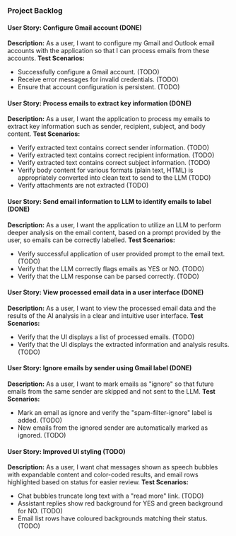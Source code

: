 ### Project Backlog

#### User Story: Configure Gmail account (DONE)

**Description:** As a user, I want to configure my Gmail and Outlook email accounts with the application so that I can process emails from these accounts.
**Test Scenarios:**

- Successfully configure a Gmail account. (TODO)
- Receive error messages for invalid credentials. (TODO)
- Ensure that account configuration is persistent. (TODO)

#### User Story: Process emails to extract key information (DONE)

**Description:** As a user, I want the application to process my emails to extract key information such as sender, recipient, subject, and body content.
**Test Scenarios:**

- Verify extracted text contains correct sender information. (TODO)
- Verify extracted text contains correct recipient information. (TODO)
- Verify extracted text contains correct subject information. (TODO)
- Verify body content for various formats (plain text, HTML) is appropriately converted into clean text to send to the LLM (TODO)
- Verify attachments are not extracted (TODO)

#### User Story: Send email information to LLM to identify emails to label (DONE)

**Description:** As a user, I want the application to utilize an LLM to perform deeper analysis on the email content, based on a prompt provided by the user, so emails can be correctly labelled.
**Test Scenarios:**

- Verify successful application of user provided prompt to the email text. (TODO)
- Verify that the LLM correctly flags emails as YES or NO. (TODO)
- Verify that the LLM response can be parsed correctly. (TODO)

#### User Story: View processed email data in a user interface (DONE)

**Description:** As a user, I want to view the processed email data and the results of the AI analysis in a clear and intuitive user interface.
**Test Scenarios:**

- Verify that the UI displays a list of processed emails. (TODO)
- Verify that the UI displays the extracted information and analysis results. (TODO)

#### User Story: Ignore emails by sender using Gmail label (DONE)

**Description:** As a user, I want to mark emails as "ignore" so that future emails from the same sender are skipped and not sent to the LLM.
**Test Scenarios:**

- Mark an email as ignore and verify the "spam-filter-ignore" label is added. (TODO)
- New emails from the ignored sender are automatically marked as ignored. (TODO)

#### User Story: Improved UI styling (TODO)

**Description:** As a user, I want chat messages shown as speech bubbles with expandable content and color-coded results, and email rows highlighted based on status for easier review.
**Test Scenarios:**

- Chat bubbles truncate long text with a "read more" link. (TODO)
- Assistant replies show red background for YES and green background for NO. (TODO)
- Email list rows have coloured backgrounds matching their status. (TODO)

